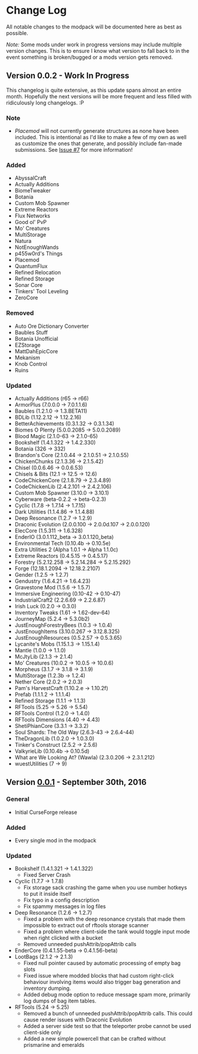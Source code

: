 # Change Log
All notable changes to the modpack will be documented here as best as possible.

*Note:* Some mods under work in progress versions may include multiple version changes. This is to ensure I know what version to fall back to in the event something is broken/bugged or a mods version gets removed.

## Version 0.0.2 - Work In Progress
This changelog is quite extensive, as this update spans almost an entire month. Hopefully the next versions will be more frequent and less filled with ridiculously long changelogs. :P

### Note
- *Placemod* will not currently generate structures as none have been included. This is intentional as I'd like to make a few of my own as well as customize the ones that generate, and possibly include fan-made submissions. See [Issue #7](https://github.com/xlxAciDxlx/AcidPak2/issues/7) for more information!

### Added
- AbyssalCraft
- Actually Additions
- BiomeTweaker
- Botania
- Custom Mob Spawner
- Extreme Reactors
- Flux Networks
- Good ol' PvP
- Mo' Creatures
- MultiStorage
- Natura
- NotEnoughWands
- p455w0rd's Things
- Placemod
- QuantumFlux
- Refined Relocation
- Refined Storage
- Sonar Core
- Tinkers' Tool Leveling
- ZeroCore

### Removed
- Auto Ore Dictionary Converter
- Baubles Stuff
- Botania Unofficial
- EZStorage
- MattDahEpicCore
- Mekanism
- Knob Control
- Ruins

### Updated
- Actually Additions (r65 -> r66)
- ArmorPlus (7.0.0.0 -> 7.0.1.1.6)
- Baubles (1.2.1.0 -> 1.3.BETA11)
- BDLib (1.12.2.12 -> 1.12.2.16)
- BetterAchievements (0.3.1.32 -> 0.3.1.34)
- Biomes O Plenty (5.0.0.2085 -> 5.0.0.2089)
- Blood Magic (2.1.0-63 -> 2.1.0-65)
- Bookshelf (1.4.1.322 -> 1.4.2.330)
- Botania (326 -> 332)
- Brandon's Core (2.1.0.44 -> 2.1.0.51 -> 2.1.0.55)
- ChickenChunks (2.1.3.36 -> 2.1.5.42)
- Chisel (0.0.6.46 -> 0.0.6.53)
- Chisels & Bits (12.1 -> 12.5 -> 12.6)
- CodeChickenCore (2.1.8.79 -> 2.3.4.89)
- CodeChickenLib (2.4.2.101 -> 2.4.2.106)
- Custom Mob Spawner (3.10.0 -> 3.10.1)
- Cyberware (beta-0.2.2 -> beta-0.2.3)
- Cyclic (1.7.8 -> 1.7.14 -> 1.7.15)
- Dark Utilities (1.1.4.86 -> 1.1.4.88)
- Deep Resonance (1.2.7 -> 1.2.9)
- Draconic Evolution (2.0.0.100 -> 2.0.0d.107 -> 2.0.0.120)
- ElecCore (1.5.311 -> 1.6.328)
- EnderIO (3.0.1.112_beta -> 3.0.1.120_beta)
- Environmental Tech (0.10.4b -> 0.10.5e)
- Extra Utilities 2 (Alpha 1.0.1 -> Alpha 1.1.0c)
- Extreme Reactors (0.4.5.15 -> 0.4.5.17)
- Forestry (5.2.12.258 -> 5.2.14.284 -> 5.2.15.292)
- Forge (12.18.1.2094 -> 12.18.2.2107)
- Gender (1.2.5 -> 1.2.7)
- Gendustry (1.6.4.21 -> 1.6.4.23)
- Gravestone Mod (1.5.6 -> 1.5.7)
- Immersive Engineering (0.10-42 -> 0.10-47)
- IndustrialCraft2 (2.2.6.69 -> 2.2.6.87)
- Irish Luck (0.2.0 -> 0.3.0)
- Inventory Tweaks (1.61 -> 1.62-dev-64)
- JourneyMap (5.2.4 -> 5.3.0b2)
- JustEnoughForestryBees (1.0.3 -> 1.0.4)
- JustEnoughItems (3.10.0.267 -> 3.12.8.325)
- JustEnoughResources (0.5.2.57 -> 0.5.3.65)
- Lycanite's Mobs (1.15.1.3 -> 1.15.1.4)
- Mantle (1.0.0 -> 1.1.0)
- McJtyLib (2.1.3 -> 2.1.4)
- Mo' Creatures (10.0.2 -> 10.0.5 -> 10.0.6)
- Morpheus (3.1.7 -> 3.1.8 -> 3.1.9)
- MultiStorage (1.2.3b -> 1.2.4)
- Nether Core (2.0.2 -> 2.0.3)
- Pam's HarvestCraft (1.10.2.e -> 1.10.2f)
- Prefab (1.1.1.2 -> 1.1.1.4)
- Refined Storage (1.1.1 -> 1.1.3)
- RFTools (5.25 -> 5.26 -> 5.54)
- RFTools Control (1.2.0 -> 1.4.0)
- RFTools Dimensions (4.40 -> 4.43)
- ShetiPhianCore (3.3.1 -> 3.3.2)
- Soul Shards: The Old Way (2.6.3-43 -> 2.6.4-44)
- TheDragonLib (1.0.2.0 -> 1.0.3.0)
- Tinker's Construct (2.5.2 -> 2.5.6)
- ValkyrieLib (0.10.4b -> 0.10.5d)
- What are We Looking At? (Wawla) (2.3.0.206 -> 2.3.1.212)
- wuestUtilities (7 -> 9)

## Version [0.0.1](https://minecraft.curseforge.com/projects/acidpak-2/files/2333257) - September 30th, 2016
### General
- Initial CurseForge release

### Added
- Every single mod in the modpack

### Updated
- Bookshelf (1.4.1.321 -> 1.4.1.322)
  - Fixed Server Crash
- Cyclic (1.7.7 -> 1.7.8)
  - Fix storage sack crashing the game when you use number hotkeys to put it inside itself
  - Fix typo in a config description
  - Fix spammy messages in log files
- Deep Resonance (1.2.6 -> 1.2.7)
  - Fixed a problem with the deep resonance crystals that made them impossible to extract out of rftools storage scanner
  - Fixed a problem where client-side the tank would toggle input mode when right clicked with a bucket
  - Removed unneeded pushAttrib/popAttrib calls
- EnderCore (0.4.1.55-beta -> 0.4.1.56-beta)
- LootBags (2.1.2 -> 2.1.3)
  - Fixed null pointer caused by automatic processing of empty bag slots
  - Fixed issue where modded blocks that had custom right-click behaviour involving items would also trigger bag generation and inventory dumping.
  - Added debug mode option to reduce message spam more, primarily log dumps of bag item tables.
- RFTools (5.24 -> 5.25)
  - Removed a bunch of unneeded pushAttrib/popAttrib calls. This could cause render issues with Draconic Evolution
  - Added a server side test so that the teleporter probe cannot be used client-side only
  - Added a new simple powercell that can be crafted without prismarine and emeralds
